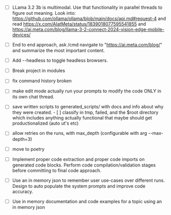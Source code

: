 - [ ] LLama 3.2 3b is multimodal. Use that functionality in parallel threads to figure out meaning. Look into: https://github.com/ollama/ollama/blob/main/docs/api.md#request-4 and read https://x.com/AIatMeta/status/1839018077595541855 and https://ai.meta.com/blog/llama-3-2-connect-2024-vision-edge-mobile-devices/
- [ ] End to end approach, ask /cmd navigate to "https://ai.meta.com/blog/" and summarize the most important content. 

- [ ] Add --headless to toggle headless browsers.

- [ ] Break project in modules

- [ ] fix command history broken

- [ ] make edit mode actually run your prompts to modify the code ONLY in its own chat thread.
- [ ] save written scripts to generated_scripts/ with docs and info about why they were created.
        - [ ] classify in tmp, failed, and the $root directory which includes anything actually functional that maybe should get productionalized (auto ut's etc)
- [ ] allow retries on the runs, with max_depth (configurable with arg --max-depth=3)

- [ ] move to poetry

- [ ] Implement proper code extraction and proper code imports on generated code blocks. Perform code compilation/validation stages before committing to final code approach.

- [ ] Use an in memory json to remember user use-cases over different runs. Design to auto populate the system prompts and improve code accuracy.

- [ ] Use in memory documentation and code examples for a topic using an in memory json